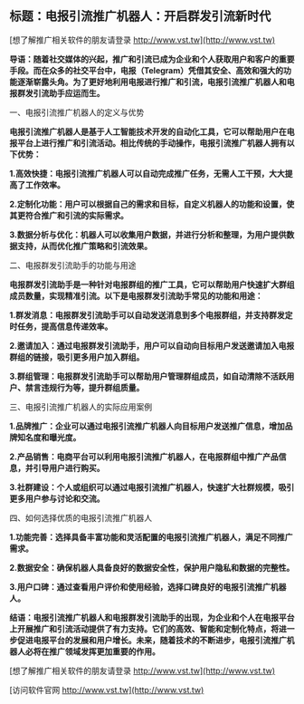 ## **标题：电报引流推广机器人：开启群发引流新时代**

[想了解推广相关软件的朋友请登录 http://www.vst.tw](http://www.vst.tw)

**导语：随着社交媒体的兴起，推广和引流已成为企业和个人获取用户和客户的重要手段。而在众多的社交平台中，电报（Telegram）凭借其安全、高效和强大的功能逐渐崭露头角。为了更好地利用电报进行推广和引流，电报引流推广机器人和电报群发引流助手应运而生。**

一、电报引流推广机器人的定义与优势

**电报引流推广机器人是基于人工智能技术开发的自动化工具，它可以帮助用户在电报平台上进行推广和引流活动。相比传统的手动操作，电报引流推广机器人拥有以下优势：**

**1.高效快捷：电报引流推广机器人可以自动完成推广任务，无需人工干预，大大提高了工作效率。**

**2.定制化功能：用户可以根据自己的需求和目标，自定义机器人的功能和设置，使其更符合推广和引流的实际需求。**

**3.数据分析与优化：机器人可以收集用户数据，并进行分析和整理，为用户提供数据支持，从而优化推广策略和引流效果。**

二、电报群发引流助手的功能与用途

**电报群发引流助手是一种针对电报群组的推广工具，它可以帮助用户快速扩大群组成员数量，实现精准引流。以下是电报群发引流助手常见的功能和用途：**

**1.群发消息：电报群发引流助手可以自动发送消息到多个电报群组，并支持群发定时任务，提高信息传递效率。**

**2.邀请加入：通过电报群发引流助手，用户可以自动向目标用户发送邀请加入电报群组的链接，吸引更多用户加入群组。**

**3.群组管理：电报群发引流助手可以帮助用户管理群组成员，如自动清除不活跃用户、禁言违规行为等，提升群组质量。**

三、电报引流推广机器人的实际应用案例

**1.品牌推广：企业可以通过电报引流推广机器人向目标用户发送推广信息，增加品牌知名度和曝光度。**

**2.产品销售：电商平台可以利用电报引流推广机器人，在电报群组中推广产品信息，并引导用户进行购买。**

**3.社群建设：个人或组织可以通过电报引流推广机器人，快速扩大社群规模，吸引更多用户参与讨论和交流。**

四、如何选择优质的电报引流推广机器人

**1.功能完善：选择具备丰富功能和灵活配置的电报引流推广机器人，满足不同推广需求。**

**2.数据安全：确保机器人具备良好的数据安全性，保护用户隐私和数据的完整性。**

**3.用户口碑：通过查看用户评价和使用经验，选择口碑良好的电报引流推广机器人。**

**结语：电报引流推广机器人和电报群发引流助手的出现，为企业和个人在电报平台上开展推广和引流活动提供了有力支持。它们的高效、智能和定制化特点，将进一步促进电报平台的发展和用户增长。未来，随着技术的不断进步，电报引流推广机器人必将在推广领域发挥更加重要的作用。**

[想了解推广相关软件的朋友请登录 http://www.vst.tw](http://www.vst.tw)


[访问软件官网 http://www.vst.tw](http://www.vst.tw)
